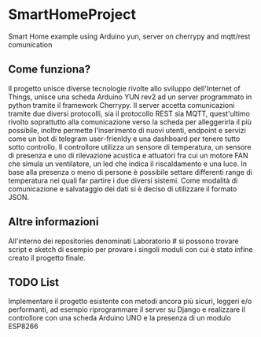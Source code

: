 # SmartHomeProject
Smart Home example using Arduino yun, server on cherrypy and mqtt/rest comunication
## Come funziona?
Il progetto unisce diverse tecnologie rivolte allo sviluppo dell'Internet of Things, unisce una scheda Arduino YUN rev2 ad un server programmato in python tramite
il framework Cherrypy. Il server accetta comunicazioni tramite due diversi protocolli, sia il protocollo REST sia MQTT, quest'ultimo rivolto soprattutto alla comunicazione 
verso la scheda per alleggerirla il più possibile, inoltre permette l'inserimento di nuovi utenti, endpoint e servizi come un bot di telegram user-frienldy e una dashboard per 
tenere tutto sotto controllo. Il controllore utilizza un sensore di temperatura, un sensore di presenza e uno di rilevazione acustica e attuatori fra cui un motore FAN che simula 
un ventilatore, un led che indica il riscaldamento e una luce. In base alla presenza o meno di persone è possibile settare differenti range di temperatura nei quali far partire i
due diversi sistemi. Come modalità di comunicazione e salvataggio dei dati si è deciso di utilizzare il formato JSON.
## Altre informazioni
All'interno dei repositories denominati Laboratorio \# si possono trovare script e sketch di esempio per provare i singoli moduli con cui è stato infine creato il progetto finale.
## TODO List
Implementare il progetto esistente con metodi ancora più sicuri, leggeri e/o performanti, ad esempio riprogrammare il server su Django e realizzare il controllore con una scheda 
Arduino UNO e la presenza di un modulo ESP8266

